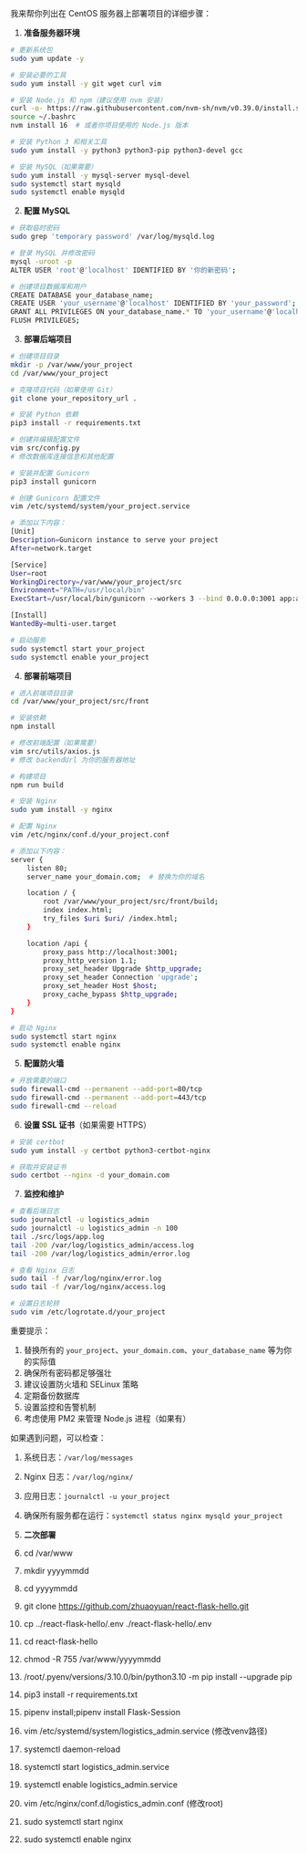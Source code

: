 我来帮你列出在 CentOS 服务器上部署项目的详细步骤：

1. **准备服务器环境**
```bash
# 更新系统包
sudo yum update -y

# 安装必要的工具
sudo yum install -y git wget curl vim

# 安装 Node.js 和 npm（建议使用 nvm 安装）
curl -o- https://raw.githubusercontent.com/nvm-sh/nvm/v0.39.0/install.sh | bash
source ~/.bashrc
nvm install 16  # 或者你项目使用的 Node.js 版本

# 安装 Python 3 和相关工具
sudo yum install -y python3 python3-pip python3-devel gcc

# 安装 MySQL（如果需要）
sudo yum install -y mysql-server mysql-devel
sudo systemctl start mysqld
sudo systemctl enable mysqld
```

2. **配置 MySQL**
```bash
# 获取临时密码
sudo grep 'temporary password' /var/log/mysqld.log

# 登录 MySQL 并修改密码
mysql -uroot -p
ALTER USER 'root'@'localhost' IDENTIFIED BY '你的新密码';

# 创建项目数据库和用户
CREATE DATABASE your_database_name;
CREATE USER 'your_username'@'localhost' IDENTIFIED BY 'your_password';
GRANT ALL PRIVILEGES ON your_database_name.* TO 'your_username'@'localhost';
FLUSH PRIVILEGES;
```

3. **部署后端项目**
```bash
# 创建项目目录
mkdir -p /var/www/your_project
cd /var/www/your_project

# 克隆项目代码（如果使用 Git）
git clone your_repository_url .

# 安装 Python 依赖
pip3 install -r requirements.txt

# 创建并编辑配置文件
vim src/config.py
# 修改数据库连接信息和其他配置

# 安装并配置 Gunicorn
pip3 install gunicorn

# 创建 Gunicorn 配置文件
vim /etc/systemd/system/your_project.service

# 添加以下内容：
[Unit]
Description=Gunicorn instance to serve your project
After=network.target

[Service]
User=root
WorkingDirectory=/var/www/your_project/src
Environment="PATH=/usr/local/bin"
ExecStart=/usr/local/bin/gunicorn --workers 3 --bind 0.0.0.0:3001 app:app

[Install]
WantedBy=multi-user.target

# 启动服务
sudo systemctl start your_project
sudo systemctl enable your_project
```

4. **部署前端项目**
```bash
# 进入前端项目目录
cd /var/www/your_project/src/front

# 安装依赖
npm install

# 修改前端配置（如果需要）
vim src/utils/axios.js
# 修改 backendUrl 为你的服务器地址

# 构建项目
npm run build

# 安装 Nginx
sudo yum install -y nginx

# 配置 Nginx
vim /etc/nginx/conf.d/your_project.conf

# 添加以下内容：
server {
    listen 80;
    server_name your_domain.com;  # 替换为你的域名

    location / {
        root /var/www/your_project/src/front/build;
        index index.html;
        try_files $uri $uri/ /index.html;
    }

    location /api {
        proxy_pass http://localhost:3001;
        proxy_http_version 1.1;
        proxy_set_header Upgrade $http_upgrade;
        proxy_set_header Connection 'upgrade';
        proxy_set_header Host $host;
        proxy_cache_bypass $http_upgrade;
    }
}

# 启动 Nginx
sudo systemctl start nginx
sudo systemctl enable nginx
```

5. **配置防火墙**
```bash
# 开放需要的端口
sudo firewall-cmd --permanent --add-port=80/tcp
sudo firewall-cmd --permanent --add-port=443/tcp
sudo firewall-cmd --reload
```

6. **设置 SSL 证书**（如果需要 HTTPS）
```bash
# 安装 certbot
sudo yum install -y certbot python3-certbot-nginx

# 获取并安装证书
sudo certbot --nginx -d your_domain.com
```

7. **监控和维护**
```bash
# 查看后端日志
sudo journalctl -u logistics_admin
sudo journalctl -u logistics_admin -n 100
tail ./src/logs/app.log
tail -200 /var/log/logistics_admin/access.log
tail -200 /var/log/logistics_admin/error.log

# 查看 Nginx 日志
sudo tail -f /var/log/nginx/error.log
sudo tail -f /var/log/nginx/access.log

# 设置日志轮转
sudo vim /etc/logrotate.d/your_project
```

重要提示：
1. 替换所有的 `your_project`、`your_domain.com`、`your_database_name` 等为你的实际值
2. 确保所有密码都足够强壮
3. 建议设置防火墙和 SELinux 策略
4. 定期备份数据库
5. 设置监控和告警机制
6. 考虑使用 PM2 来管理 Node.js 进程（如果有）

如果遇到问题，可以检查：
1. 系统日志：`/var/log/messages`
2. Nginx 日志：`/var/log/nginx/`
3. 应用日志：`journalctl -u your_project`
4. 确保所有服务都在运行：`systemctl status nginx mysqld your_project`

8. **二次部署**

1. cd /var/www
2. mkdir yyyymmdd
3. cd yyyymmdd
4. git clone https://github.com/zhuaoyuan/react-flask-hello.git
5. cp ../react-flask-hello/.env ./react-flask-hello/.env
6. cd react-flask-hello
7. chmod -R 755 /var/www/yyyymmdd
8. /root/.pyenv/versions/3.10.0/bin/python3.10 -m pip install --upgrade pip
9. pip3 install -r requirements.txt
10. pipenv install;pipenv install Flask-Session
11. vim /etc/systemd/system/logistics_admin.service (修改venv路径)
12. systemctl daemon-reload
13. systemctl start logistics_admin.service
14. systemctl enable logistics_admin.service
15. vim /etc/nginx/conf.d/logistics_admin.conf (修改root)
16. sudo systemctl start nginx
17. sudo systemctl enable nginx
